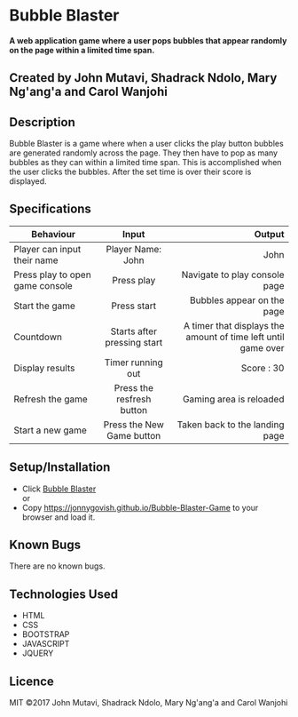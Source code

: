 # Bubble Blaster

#### A web application game where a user pops bubbles that appear randomly on the page within a limited time span.

## Created by John Mutavi, Shadrack Ndolo, Mary Ng'ang'a and Carol Wanjohi

## Description
Bubble Blaster is a game where when a user clicks the play button bubbles are generated randomly across the page. They then have to pop as many bubbles as they can within a limited time span. This is accomplished when the user clicks the bubbles. After the set time is over their score is displayed.

## Specifications
| Behaviour | Input | Output |
| ------------- |:-------------:| -----:|
| Player can input their name | Player Name: John | John |
| Press play to open game console | Press play | Navigate to play console page |
| Start the game | Press start | Bubbles appear on the page |
| Countdown | Starts after pressing start | A timer that displays the amount of time left until game over | 
| Display results | Timer running out | Score : 30 |
| Refresh the game | Press the resfresh button | Gaming area is reloaded | 
| Start a new game | Press the New Game button | Taken back to the landing page |





## Setup/Installation
* Click [Bubble Blaster](https://jonnygovish.github.io/Bubble-Blaster-Game) <br/>
  or <br/>
* Copy https://jonnygovish.github.io/Bubble-Blaster-Game to your browser and load it.

## Known Bugs
There are no known bugs.

## Technologies Used
* HTML
* CSS
* BOOTSTRAP
* JAVASCRIPT
* JQUERY

## Licence
MIT &copy;2017 John Mutavi, Shadrack Ndolo, Mary Ng'ang'a and Carol Wanjohi
